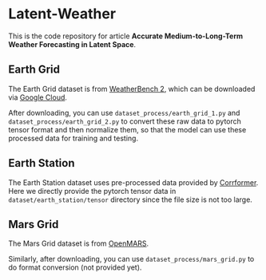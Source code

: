 # Latent-Weather

This is the code repository for article **Accurate Medium-to-Long-Term Weather Forecasting in Latent Space**.

## Earth Grid

The Earth Grid dataset is from [WeatherBench 2](https://weatherbench2.readthedocs.io/en/latest/data-guide.html), which can be downloaded via [Google Cloud](https://console.cloud.google.com/storage/browser/weatherbench2/datasets/era5/1959-2023_01_10-wb13-6h-1440x721_with_derived_variables.zarr).

After downloading, you can use `dataset_process/earth_grid_1.py` and `dataset_process/earth_grid_2.py` to convert these raw data to pytorch tensor format and then normalize them, so that the model can use these processed data for training and testing.

## Earth Station

The Earth Station dataset uses pre-processed data provided by [Corrformer](https://codeocean.com/capsule/0341365/tree/v1). Here we directly provide the pytorch tensor data in `dataset/earth_station/tensor` directory since the file size is not too large.

## Mars Grid

The Mars Grid dataset is from [OpenMARS](https://ordo.open.ac.uk/articles/dataset/OpenMARS_continuous_MY28-35_standard_database/24573205).

Similarly, after downloading, you can use `dataset_process/mars_grid.py` to do format conversion (not provided yet).
